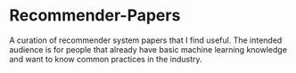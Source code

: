 # Recommender-Papers
A curation of recommender system papers that I find useful. The intended audience is for people that already have basic machine learning knowledge and want to know common practices in the industry.
